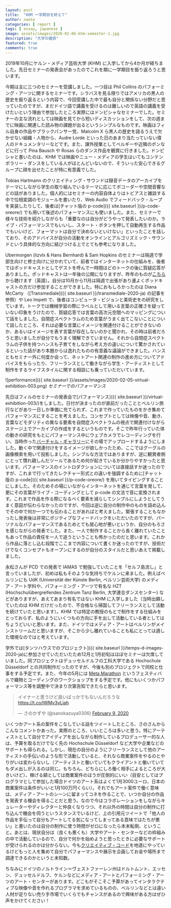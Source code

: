 ```yaml
---
layout: post
title:  "KHM 一学期目を終えて"
author: naoto
categories: [ report ]
tags: [ essay, japanese ]
image: assets/images/2020-02-06-khm-semester-1.jpg
description: "大学の雑感"
featured: true
comments: true
---
```


2019年10月にケルン・メディア芸術大学 (KHM) に入学してから4か月が経ちました。先日セミナーの発表会があったのでこれを期に一学期目を振り返ろうと思います。

今期は主に三つのセミナーを受講しました。一つ目は Phil Collins のパフォーミング・アーツに関するセミナーです。シラバスを見る限りではアメリカの黒人の歴史を振り返るという内容で、今回受講した中で最も自分と関係ない分野だと思っていたのですが、まだドイツ語で講義を受けるのは難しいので英語の講義を受けたいという理由で参加したところ実際にはドンピシャなセミナーでした。セミナーの主な流れとしては映画を見てから短いディスカッションをして、次の週までに映画に関連した読み物の課題が出るというシンプルなものです。映画はフィル自身の作品やブラックパンサー党、Malcolm X ら黒人の歴史を語るうえで欠かせない組織・人物から、Audre Lorde といった日のあまり当たっていない偉人のドキュメンタリーなどです。また、課外授業としてベルギーや近隣のボンなどに行って Pina Bausch や Rosas らのダンス作品を観賞に行きました。ドンピシャと書いたのは、KHM では映画やニュー・メディアの学生はいてもコンテンポラリー・ダンスをしている人がほとんどいないので、そういった安心できるグループに顔を出せたことが特に有意義でした。

Tobias Hartmann のクリエイティング・サウンドは録音データのアーカイブをテーマにしながら学生の取り組んでいるテーマに応じてボコーダーや空間音響などの話がありました。個人的にはセミナーの内容自体よりはトビアスと雑談する中で位相変調のモジュールを書いたり、Web Audio でフィードバック・ループを実装したりして、後者は[チャット版の p-code]({{ site.baseurl }}/p-code-oreore/) でも用いて後述のパフォーマンスにも使いました。また、セミナーで様々な技術を紹介しながらも「重要なのは自分がどうやって発表したいのか。ライブ・パフォーマンスでもいいし、スタート・ボタンを押して自動再生する作品でもいいけど、フォーマットは自分で決めないといけない」といったことを話しており、そのアドバイスが自分の活動をオンラインとアルゴリズミック・サウンドという具体的な方向に結びつける上でとても参考になりました。

Ubermorgen (lizvlx & Hans Bernhard) & Sam Hopkins のセミナーは隔週で学部生向けと修士向けに分かれていて、前者ではインターネットの仕組みを、後者ではポッドキャストとしてゲストを呼んで一時間ほどのトークの後に質疑応答がありました。ポッドキャストは一年後の公開になりますが、昨年のものが[こちら](https://www.khm.de/octopus/)から聴けます（英語）。自分は10月から11月は隔週で出張があり運よくポッドキャストの方だけ参加することができました。特におもしろかったのは Diana McCarty （[Transmediale]({{ site.baseurl }}/transmediale-2020-ja) の記事を参照）や Leo Impett で、後者はコンピュータ・ビジョンと美術史をの研究をしています。トークでは機械学習の際にラベルとして用いる言葉の正確さを疑っていない印象をうけたので、質疑応答では言葉の高次元空間へのマッピングについて話をしました。自閉症スペクトラムのため言葉がうまく出てこないことについて話したところ、それは必要な言葉にイメージを関連付けることができないのか、あるいはイメージを表す言葉が存在しないのかと聞かれ、その時は前者だろうと思いましたが自分でもうまく理解できていません。それから自閉症スペクトラムの子供を持つハンスも子育てをしながら考え方の違いについて驚かされているといった話があり本題からは逸れたものの有意義な議論ができました。ハンスともセミナー外に何度か会って、ネットアート関連の制作の進め方についてアドバイスをもらったり、フリーランスとして働きながら学生・アーティストとして制作をするライフスタイルに関する相談にも乗っていただいています。

![performance]({{ site.baseurl }}/assets/images/2020-02-05-virtual-exhibition-003.png)
*セミナーでのパフォーマンス*

先日はフィルのセミナーの発表会で[パフォーマンス]({{ site.baseurl }}/virtual-exhibition-003/)をしました。日付が決まったのが直前だったこととベルリン旅行などがあり一日しか準備に充てられず、これまで作っていたものをかき集めてパフォーマンスにすることを考えました。コンセプトとしては映像や音、動き、言葉などモダリティの異なる要素を自閉症スペクトラムの視点で関連付けながらステージ上でアーカイブの作成をするというものです。そこで昨年行っていた体の動きの研究をもとにパフォーマンス中にウェブカメラでレコーディングを行い、当時作った[バーチャル・ギャラリー](https://naotohieda.com/ve/001/)にその場でアップロードするようにしました。動く中で関連付けをするイメージが欲しかったため、ここではグーグルの画像検索を用いて投影しました。シンプルな方法ではありますが、逆に観賞者側にとって慣れ親しんだツールであるため何が起きているか分かりやすかったと思います。パフォーマンスのイントロダクションについては直接話すか迷ったのですが、これまで行ってきたレクチャー形式との違いを強調するために[チャット版の p-code]({{ site.baseurl }}/p-code-oreore/) を用いてタイピングすることにしました。そのためその場にいながらインターネットを通じて言葉を発して、更にその言葉がライブ・コーディングとして p-code の文法で音に変換されます。これまで作品を作る際になるべく要素を減らしてシンプルにしようとしてうまく意図が伝わらなかったのですが、今回は逆に自分の制作中のものを詰め込んでその中で何か一つでも伝わることがあればと考えました。緊張することもなかったし発表後は非常にポジティブなフィードバックをいただいたのですが、パーソナルなパフォーマンスであるためとても居心地が悪いというか、自分のもろさを感じながらの発表でした。また、一人で制作することから長く離れていたこともあって作品の責任を一人で追うということも怖かったのだと思います。これから作品に落とし込む段階でここまで内容について書くか迷ったのですが、技術だけでなくコンセプトもオープンにするのが自分のスタイルだと思いあえて掲載しました。

永松さんが PCD での発表で IAMAS で勉強していたことを「セルフ島流し」と言っていましたが、初めは私もそのような気持ちでケルンに来ました。例えばベルリンにも UdK (Universität der Künste Berlin, ベルリン芸術大学) のメディア・アート学科や、パフォーミング・アーツで有名な HZT (Hochschulübergreifendes Zentrum Tanz Berlin, 大学連合ダンスセンター) などがありますが、あえてあまり有名ではない KHM に入学しました（当時出願していたのは KHM だけだったので、不合格なら帰国してフリーランスとして活動を続けていたと思います）。KHM では特定の教授のもとで制作をする仕組みをとっておらず、私のようにいくつもの方向に手を出して活動している者としてはちょうどいいと思います。また、ドイツではメディア・アートはベルリンがメインストリームだと思いますが、そこから少し離れていることも私にとっては適した環境なのではと考えています。

学外では[タンツハウスでのプロジェクト]({{ site.baseurl }}/temps-d-images-2020-ja)に参加させていただいたため12月と1月初旬はほぼセミナーは欠席していました。同プロジェクトはデュッセルドルフの工科大学である Hochschule Düsseldorf との共同制作だったのですが、今後も別のプロジェクトで同校と仕事をする予定です。また、今年の5月には [Meta Marathon](https://metamarathon.net/) というフェスティバルで織物とコーディングのワークショップをする予定です。他にもいくつかパフォーマンス等を調整中で決まり次第告知できたらと思います。

<blockquote class="twitter-tweet"><p lang="ja" dir="ltr">イイナーと思うけど良いばっかでもないんだろうな <a href="https://t.co/lWMv3vLiah">https://t.co/lWMv3vLiah</a></p>&mdash; さのかずや (@sanokazuya0306) <a href="https://twitter.com/sanokazuya0306/status/1226445617880133632?ref_src=twsrc%5Etfw">February 9, 2020</a></blockquote> <script async src="https://platform.twitter.com/widgets.js" charset="utf-8"></script>

いくつかアート系の案件をこなしている話をツイートしたところ、さのさんからこんなコメントかあった。実際のところ、いいところは多いと思う。特にアーティストとして自分でアイディアを出しながら制作しているプロデューサー的な人は、予算を取るだけでなく先の Hochschule Düsseldorf など大学や企業などのサポートも得られる。しかし、現在の自分のようにフリーランスとして他のアーティストの手伝いのような形で活動していると、それなら商業案件をやるのとやりがいは変わらないし（アーティストと働いていてもクライアントと働いていてもダメ出しが入るのは同じ。もちろん、どちらにしろ働く相手によるところが大きいけど）、稼げる額としては商業案件のほうが圧倒的にいい（目安としてはプログラマとして参加した場合ドイツのアート系はよくて1月3000ユーロ、日本の商業案件は条件がいいと1月100万円くらい）。それでもアート案件で働く意味は、メディア・アートのシーンに留まってコネを作ることで、いつか自分の作品を発表する機会を得ることだと思う。なので今はコラボレーションをしながらキュレーターやディレクターと仲良くなりつつ、それ以外の時間は自分の制作に打ち込んで機会を伺うというスタンスでいるけど、上の引用元ツイートで「他人の作品を手伝って自分もアートしてる気になってしまってある意味ではたちが悪い」と書いたのは自分の制作に使う時間がゼロになったら本末転倒、ということ。あとは、現状自分は（良くも悪くも）大学やアート・センターなどの枠組みの中で活動しているので、自分で何かを始めようと思ったときに必要なサポートが受けられるのかは分からない。今も[クリエイティブ・コード](https://creativecodekoeln.github.io/)を地道にやっているけどもっと人を集めて自分でパフォーマンスや展示を企画してお金や場所まで調達できるのかというと未知数。

ちなみにドイツのノルトライン＝ヴェストファーレン州はドルトムント、エッセン、デュッセルドルフ、ケルンなどにメディア・アートとパフォーミング・アーツのアート・センターがあります。どこもがそこそこ予算があってインタラクティブな映像や音を作れるプログラマを求めているものの、ベルリンなどとは違い人材が足りない売り手市場でいくらでもチャンスがあるので興味がある方はぜひ声をかけてください！
